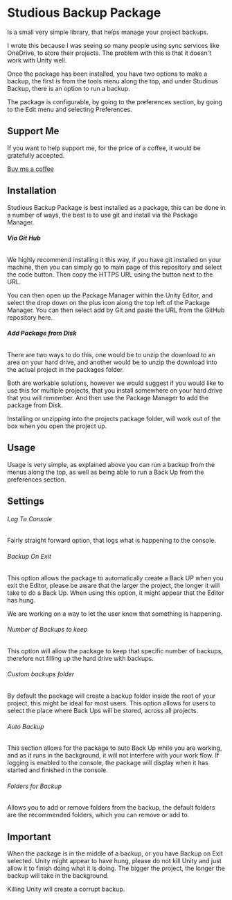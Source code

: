 
# Studious Backup Package
 
Is a small very simple library, that helps manage your project backups. 

I wrote this because I was seeing so many people using sync services like OneDrive, to store their projects. The problem with this is that it doesn't work with Unity well.

Once the package has been installed, you have two options to make a backup, the first is from the tools menu along the top, and under Studious Backup, there is an option to run a backup.

The package is configurable, by going to the preferences section, by going to the Edit menu and selecting Preferences.

## Support Me

If you want to help support me, for the price of a coffee, it would be gratefully accepted.

[Buy me a coffee](https://www.paypal.com/donate/?business=B6CJ9P4LUCDR8&amount=3.99&no_recurring=0&item_name=I+am+a+retired+developer%2C+who+likes+to+create+useful+tools.+And+I+hope+that+you+would+help+fund+more+projects+like+this+one.&currency_code=USD)

## Installation

Studious Backup Package is best installed as a package, this can be done in a number of ways, the best is to use git and install via the Package Manager.

###### **Via Git Hub** 

We highly recommend installing it this way, if you have git installed on your machine, then you can simply go to main page of this repository and select the code button. Then copy the HTTPS URL using the button next to the URL.

You can then open up the Package Manager within the Unity Editor, and select the drop down on the plus icon along the top left of the Package Manager. You can then select add by Git and paste the URL from the GitHub repository here.

###### **Add Package from Disk** 

There are two ways to do this, one would be to unzip the download to an area on your hard drive, and another would be to unzip the download into the actual project in the packages folder.

Both are workable solutions, however we would suggest if you would like to use this for multiple projects, that you install somewhere on your hard drive that you will remember. And then use the Package Manager to add the package from Disk.

Installing or unzipping into the projects package folder, will work out of the box when you open the project up.

## Usage

Usage is very simple, as explained above you can run a backup from the menus along the top, as well as being able to run a Back Up from the preferences section.

## **Settings**

###### Log To Console

Fairly straight forward option, that logs what is happening to the console.

###### Backup On Exit

This option allows the package to automatically create a Back UP when you exit the Editor, please be aware that the larger the project, the longer it will take to do a Back Up. When using this option, it might appear that the Editor has hung.

We are working on a way to let the user know that something is happening.

###### Number of Backups to keep

This option will allow the package to keep that specific number of backups, therefore not filling up the hard drive with backups.

###### Custom backups folder

By default the package will create a backup folder inside the root of your project, this might be ideal for most users. This option allows for users to select the place where Back Ups will be stored, across all projects.

###### Auto Backup

This section allows for the package to auto Back Up while you are working, and as it runs in the background, it will not interfere with your work flow. If logging is enabled to the console, the package will display when it has started and finished in the console.

###### Folders for Backup

Allows you to add or remove folders from the backup, the default folders are the recommended folders, which you can remove or add to. 

## Important

When the package is in the middle of a backup, or you have Backup on Exit selected. Unity might appear to have hung, please do not kill Unity and just allow it to finish doing what it is doing. The bigger the project, the longer the backup will take in the background.

Killing Unity will create a corrupt backup.